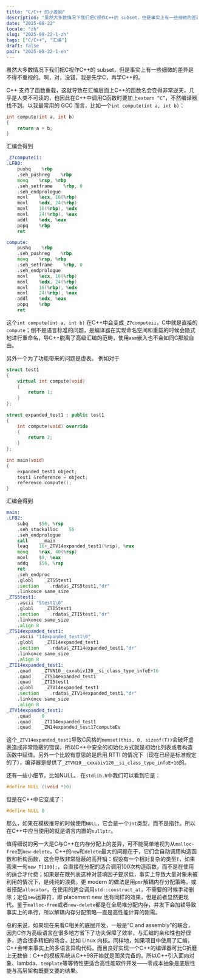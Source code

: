```yaml
---
title: "C/C++ 的小差别"
description: "虽然大多数情况下我们把C视作C++的 subset，但是事实上有一些细微的差异是不得不重视的。"
date: "2025-08-22"
locale: "zh"
slug: "2025-08-22-1-zh"
tags: ["C/C++", "汇编"]
draft: false
pair: "2025-08-22-1-en"
---
```


虽然大多数情况下我们把C视作C++的 subset，但是事实上有一些细微的差异是不得不重视的。啊，对，没错，我是先学C，再学C++的。

C++ 支持了函数重载，这就导致在汇编层面上C++的函数名会变得非常逆天，几乎是人类不可读的，也因此在C++中调用C函数时要加上`extern “C”`，不然编译器找不到。以我最常用的 GCC 而言，比如一个`int compute(int a, int b)`：

```cpp
int compute(int a, int b)
{
    return a + b;
}
```

汇编会得到

```asm
_Z7computeii:
.LFB0:
    pushq    %rbp
    .seh_pushreg    %rbp
    movq    %rsp, %rbp
    .seh_setframe    %rbp, 0
    .seh_endprologue
    movl    %ecx, 16(%rbp)
    movl    %edx, 24(%rbp)
    movl    16(%rbp), %edx
    movl    24(%rbp), %eax
    addl    %edx, %eax
    popq    %rbp
    ret
```

```asm
compute:
    pushq    %rbp
    .seh_pushreg    %rbp
    movq    %rsp, %rbp
    .seh_setframe    %rbp, 0
    .seh_endprologue
    movl    %ecx, 16(%rbp)
    movl    %edx, 24(%rbp)
    movl    16(%rbp), %edx
    movl    24(%rbp), %eax
    addl    %edx, %eax
    popq    %rbp
    ret
```

这个`int compute(int a, int b)` 在C++中会变成`_Z7computeii`，C中就是直接的`compute`；倒不是语言标准的问题，是编译器在实现命名空间和重载的时候会隐式地进行重命名，导C++脱离了高级汇编的范畴，使用`asm`嵌入也不会如同C那般自由。

另外一个为了功能带来的问题是虚表。
例如对于

```cpp
struct test1
{
    virtual int compute(void)
    {
        return 1;
    }
};
 
struct expanded_test1 : public test1
{
    int compute(void) override
    {
        return 2;
    }
};
 
int main(void)
{
    expanded_test1 object;
    test1 &reference = object;
    reference.compute();
}
```

汇编会得到

```asm
main:
.LFB2:
    subq    $56, %rsp
    .seh_stackalloc    56
    .seh_endprologue
    call    __main
    leaq    16+_ZTV14expanded_test1(%rip), %rax
    movq    %rax, 40(%rsp)
    movl    $0, %eax
    addq    $56, %rsp
    ret
    .seh_endproc
    .globl    _ZTS5test1
    .section    .rdata$_ZTS5test1,"dr"
    .linkonce same_size
_ZTS5test1:
    .ascii "5test1\0"
    .globl    _ZTI5test1
    .section    .rdata$_ZTI5test1,"dr"
    .linkonce same_size
    .align 8
_ZTS14expanded_test1:
    .ascii "14expanded_test1\0"
    .globl    _ZTI14expanded_test1
    .section    .rdata$_ZTI14expanded_test1,"dr"
    .linkonce same_size
    .align 8
_ZTI14expanded_test1:
    .quad    _ZTVN10__cxxabiv120__si_class_type_infoE+16
    .quad    _ZTS14expanded_test1
    .quad    _ZTI5test1
    .globl    _ZTV14expanded_test1
    .section    .rdata$_ZTV14expanded_test1,"dr"
    .linkonce same_size
    .align 8
_ZTV14expanded_test1:
    .quad    0
    .quad    _ZTI14expanded_test1
    .quad    _ZN14expanded_test17computeEv
```

这个`_ZTV14expanded_test1`导致C风格的`memset(this, 0, sizeof(T))`会破坏虚表造成非常隐蔽的错误，所以C++中安全的初始化方式就是初始化列表或者构造函数中赋值。另外一个比较有意思的是启用 RTTI 的情况下（现在已经是标准规定的了），编译器是提供了`_ZTVN10__cxxabiv120__si_class_type_infoE+16`的。

还有一些小细节，比如NULL。
在`stdlib.h`中我们可以看到它是：

```c
#define NULL ((void *)0)
```

但是在C++中它变成了：

```cpp
#define NULL 0
```

那么，如果在模板推导的时候使用`NULL`，它会是一个`int`类型，而不是指针。所以在C++中应当使用的就是语言内置的`nullptr`。

值得细说的另一大是C与C++在内存分配上的差异，可不能简单地视为从`malloc-free`到`new-delete`。C++的`new`和`delete`最大的问题在于，它们会自动调用构造函数和析构函数，这会导致非常隐蔽的高开销：假设有一个相对复杂的类型`T`，如果我来一句`new T[100];`，会直接在分配的适合调用100次构造函数，而不是在使用的适合才付费；如果是在散列表这种对装填因子要求低，事实上导致大量对象未被利用的情况下，是纯纯的浪费。更 modern 的做法是用`pmr`解耦内存分配策略，或者搭配`allocator`，在使用的适合调用`std::construct_at`，不需要的时候手动删除；定位`new`运算符，即 placement new 也有同样的效果，但是前者显然更现代。鉴于`malloc-free`或者`new-delete`都是在全局堆分配内存，并发下会加锁导致事实上的串行，所以解耦内存分配策略一直是高性能计算的刚需。

总的来说，如果现在来看C相关的底层开发，一般是“C and assembly”的联合，因为C作为高级语言在很多地方省下了功夫保障了效率，与汇编的亲和性也好很多，适合很多精细的场合，比如 Linux 内核。同样地，如果项目中使用了汇编，C++会带来事实上的多语言异构代码，而且良好实现一个C++的编译器可比C折磨上无数倍：C++的模板系统从C++98开始就是图灵完备的。所以C++引入面向对象、lambda、`template`等等特性更适合高性能软件开发——零成本抽象是底层性能与高层架构既要又要的结果。
